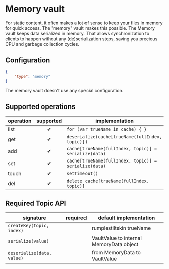 # Memory vault

For static content, it often makes a lot of sense to keep your files in memory for quick access.
The "memory" vault makes this possible. The Memory vault keeps data serialized in memory. That
allows synchronization to clients to happen without any (de)serialization steps, saving you precious
CPU and garbage collection cycles.

## Configuration

```json
{
	"type": "memory"
}
```

The memory vault doesn't use any special configuration.

## Supported operations

operation | supported | implementation
----------|:---------:|---------------
list      | ✔         | `for (var trueName in cache) { }`
get       | ✔         | `deserialize(cache[trueName(fullIndex, topic)])`
add       | ✔         | `cache[trueName(fullIndex, topic)] = serialize(data)`
set       | ✔         | `cache[trueName(fullIndex, topic)] = serialize(data)`
touch     | ✔         | `setTimeout()`
del       | ✔         | `delete cache[trueName(fullIndex, topic)]`

## Required Topic API

signature                  | required | default implementation
---------------------------|----------|-----------------------
`createKey(topic, index)`  |          | rumplestiltskin trueName
`serialize(value)`         |          | VaultValue to internal MemoryData object
`deserialize(data, value)` |          | from MemoryData to VaultValue
